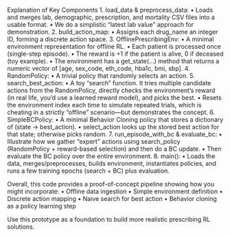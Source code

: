Explanation of Key Components
	1.	load_data & preprocess_data:
	•	Loads and merges lab, demographic, prescription, and mortality CSV files into a usable format.
	•	We do a simplistic “latest lab value” approach for demonstration.
	2.	build_action_map:
	•	Assigns each drug_name an integer ID, forming a discrete action space.
	3.	OfflinePrescribingEnv:
	•	A minimal environment representation for offline RL.
	•	Each patient is processed once (single-step episode).
	•	The reward is +1 if the patient is alive, 0 if deceased (toy example).
	•	The environment has a get_state(...) method that returns a numeric vector of [age, sex_code, eth_code, hba1c, bmi, sbp].
	4.	RandomPolicy:
	•	A trivial policy that randomly selects an action.
	5.	search_best_action:
	•	A toy “search” function. It tries multiple candidate actions from the RandomPolicy, directly checks the environment’s reward (in real life, you’d use a learned reward model), and picks the best.
	•	Resets the environment index each time to simulate repeated trials, which is cheating in a strictly “offline” scenario—but demonstrates the concept.
	6.	SimpleBCPolicy:
	•	A minimal Behavior Cloning policy that stores a dictionary of (state -> best_action).
	•	select_action looks up the stored best action for that state; otherwise picks random.
	7.	run_episode_with_bc & evaluate_bc:
	•	Illustrate how we gather “expert” actions using search_policy (RandomPolicy + reward-based selection) and then do a BC update.
	•	Then evaluate the BC policy over the entire environment.
	8.	main():
	•	Loads the data, merges/preprocesses, builds environment, instantiates policies, and runs a few training epochs (search + BC) plus evaluation.

Overall, this code provides a proof-of-concept pipeline showing how you might incorporate:
	•	Offline data ingestion
	•	Simple environment definition
	•	Discrete action mapping
	•	Naive search for best action
	•	Behavior cloning as a policy learning step

Use this prototype as a foundation to build more realistic prescribing RL solutions.